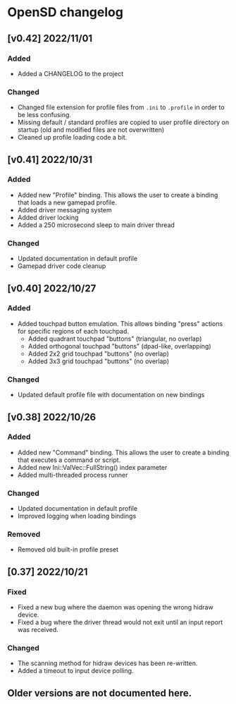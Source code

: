 # OpenSD changelog


## [v0.42]  2022/11/01
### Added
  - Added a CHANGELOG to the project
  
### Changed
  - Changed file extension for profile files from `.ini` to `.profile` in order to be less confusing.
  - Missing default / standard profiles are copied to user profile directory on startup (old and modified files are not overwritten)
  - Cleaned up profile loading code a bit.


## [v0.41]  2022/10/31
### Added
  - Added new "Profile" binding.  This allows the user to create a binding that loads a new gamepad profile.
  - Added driver messaging system
  - Added driver locking
  - Added a 250 microsecond sleep to main driver thread

### Changed
  - Updated documentation in default profile
  - Gamepad driver code cleanup


## [v0.40]  2022/10/27
### Added
  - Added touchpad button emulation.  This allows binding "press" actions for specific regions of each touchpad.
    - Added quadrant touchpad "buttons" (triangular, no overlap)
    - Added orthogonal touchpad "buttons" (dpad-like, overlapping)
    - Added 2x2 grid touchpad "buttons" (no overlap)
    - Added 3x3 grid touchpad "buttons" (no overlap)

### Changed
  - Updated default profile file with documentation on new bindings


## [v0.38]  2022/10/26
### Added
  - Added new "Command" binding.  This allows the user to create a binding that executes a command or script.
  - Added new Ini::ValVec::FullString() index parameter
  - Added multi-threaded process runner

### Changed
  - Updated documentation in default profile
  - Improved logging when loading bindings

### Removed
  - Removed old built-in profile preset


## [0.37]  2022/10/21
### Fixed
  - Fixed a new bug where the daemon was opening the wrong hidraw device.
  - Fixed a bug where the driver thread would not exit until an input report was received.

### Changed
  - The scanning method for hidraw devices has been re-written.
  - Added a timeout to input device polling.


## Older versions are not documented here.